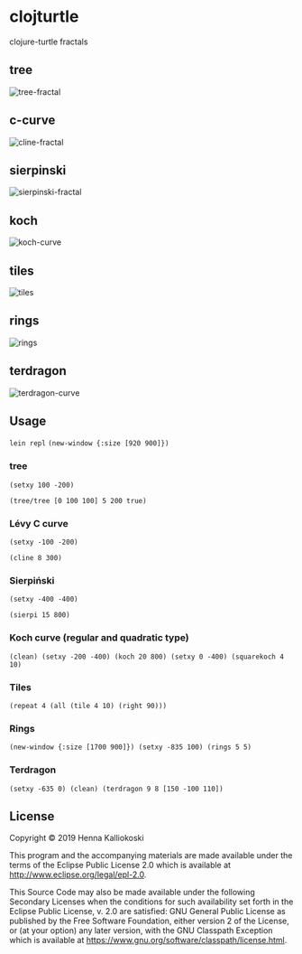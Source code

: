 # clojturtle

clojure-turtle fractals

## tree

![tree-fractal](tree.png)

## c-curve

![cline-fractal](cline.png)

## sierpinski
![sierpinski-fractal](sierp.png)

## koch
![koch-curve](koch.png)

## tiles
![tiles](tile.png)

## rings
![rings](rings.png)

## terdragon
![terdragon-curve](terdragon.png)


## Usage

`lein repl`
`(new-window {:size [920 900]})`

### tree
`(setxy 100 -200)`

`(tree/tree [0 100 100] 5 200 true)`

### Lévy C curve
`(setxy -100 -200)`

`(cline 8 300)`

### Sierpiński
`(setxy -400 -400)`

`(sierpi 15 800)`

### Koch curve (regular and quadratic type)
`(clean) (setxy -200 -400) (koch 20 800) (setxy 0 -400) (squarekoch 4 10)`

### Tiles
`(repeat 4 (all (tile 4 10) (right 90)))`

### Rings
`(new-window {:size [1700 900]}) (setxy -835 100) (rings 5 5)`

### Terdragon
`(setxy -635 0) (clean) (terdragon 9 8 [150 -100 110])`


## License

Copyright © 2019 Henna Kalliokoski

This program and the accompanying materials are made available under the
terms of the Eclipse Public License 2.0 which is available at
http://www.eclipse.org/legal/epl-2.0.

This Source Code may also be made available under the following Secondary
Licenses when the conditions for such availability set forth in the Eclipse
Public License, v. 2.0 are satisfied: GNU General Public License as published by
the Free Software Foundation, either version 2 of the License, or (at your
option) any later version, with the GNU Classpath Exception which is available
at https://www.gnu.org/software/classpath/license.html.
